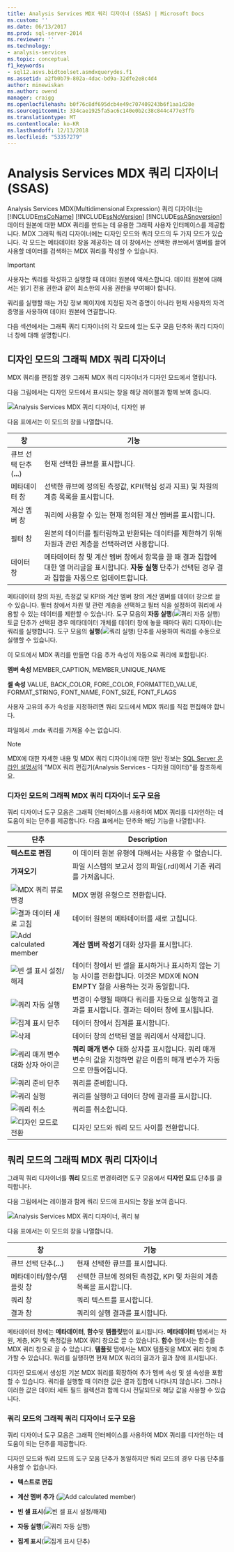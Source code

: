 ```yaml
---
title: Analysis Services MDX 쿼리 디자이너 (SSAS) | Microsoft Docs
ms.custom: ''
ms.date: 06/13/2017
ms.prod: sql-server-2014
ms.reviewer: ''
ms.technology:
- analysis-services
ms.topic: conceptual
f1_keywords:
- sql12.asvs.bidtoolset.asmdxquerydes.f1
ms.assetid: a2fb0b79-802a-4dac-bd9a-32dfe2e8c4d4
author: minewiskan
ms.author: owend
manager: craigg
ms.openlocfilehash: b0f76c8df695dcb4e49c707409243b6f1aa1d28e
ms.sourcegitcommit: 334cae1925fa5ac6c140e0b2c38c844c477e3ffb
ms.translationtype: MT
ms.contentlocale: ko-KR
ms.lasthandoff: 12/13/2018
ms.locfileid: "53357279"
---
```

# <a name="analysis-services-mdx-query-designer-ssas"></a>Analysis Services MDX 쿼리 디자이너(SSAS)
  Analysis Services MDX(Multidimensional Expression) 쿼리 디자이너는 [!INCLUDE[msCoName](../includes/msconame-md.md)] [!INCLUDE[ssNoVersion](../includes/ssnoversion-md.md)] [!INCLUDE[ssASnoversion](../includes/ssasnoversion-md.md)] 데이터 원본에 대한 MDX 쿼리를 만드는 데 유용한 그래픽 사용자 인터페이스를 제공합니다. MDX 그래픽 쿼리 디자이너에는 디자인 모드와 쿼리 모드의 두 가지 모드가 있습니다. 각 모드는 메타데이터 창을 제공하는 데 이 창에서는 선택한 큐브에서 멤버를 끌어 사용할 데이터를 검색하는 MDX 쿼리를 작성할 수 있습니다.  
  
> [!IMPORTANT]  
>  사용자는 쿼리를 작성하고 실행할 때 데이터 원본에 액세스합니다. 데이터 원본에 대해서는 읽기 전용 권한과 같이 최소한의 사용 권한을 부여해야 합니다.  
>   
>  쿼리를 실행할 때는 가장 정보 페이지에 지정된 자격 증명이 아니라 현재 사용자의 자격 증명을 사용하여 데이터 원본에 연결합니다.  
  
 다음 섹션에서는 그래픽 쿼리 디자이너의 각 모드에 있는 도구 모음 단추와 쿼리 디자이너 창에 대해 설명합니다.  
  
## <a name="graphical-mdx-query-designer-in-design-mode"></a>디자인 모드의 그래픽 MDX 쿼리 디자이너  
 MDX 쿼리를 편집할 경우 그래픽 MDX 쿼리 디자이너가 디자인 모드에서 열립니다.  
  
 다음 그림에서는 디자인 모드에서 표시되는 창을 해당 레이블과 함께 보여 줍니다.  
  
 ![Analysis Services MDX 쿼리 디자이너, 디자인 뷰](media/rsqd-dsawas-mdx-designmode.gif "Analysis Services MDX 쿼리 디자이너, 디자인 뷰")  
  
 다음 표에서는 이 모드의 창을 나열합니다.  
  
|창|기능|  
|----------|--------------|  
|큐브 선택 단추(**...**)|현재 선택한 큐브를 표시합니다.|  
|메타데이터 창|선택한 큐브에 정의된 측정값, KPI(핵심 성과 지표) 및 차원의 계층 목록을 표시합니다.|  
|계산 멤버 창|쿼리에 사용할 수 있는 현재 정의된 계산 멤버를 표시합니다.|  
|필터 창|원본의 데이터를 필터링하고 반환되는 데이터를 제한하기 위해 차원과 관련 계층을 선택하려면 사용합니다.|  
|데이터 창|메타데이터 창 및 계산 멤버 창에서 항목을 끌 때 결과 집합에 대한 열 머리글을 표시합니다. **자동 실행** 단추가 선택된 경우 결과 집합을 자동으로 업데이트합니다.|  
  
 메타데이터 창의 차원, 측정값 및 KPI와 계산 멤버 창의 계산 멤버를 데이터 창으로 끌 수 있습니다. 필터 창에서 차원 및 관련 계층을 선택하고 필터 식을 설정하여 쿼리에 사용할 수 있는 데이터를 제한할 수 있습니다. 도구 모음의 **자동 실행**(![쿼리 자동 실행](media/rsqdicon-autoexecute.gif "쿼리 자동 실행")) 토글 단추가 선택된 경우 메타데이터 개체를 데이터 창에 놓을 때마다 쿼리 디자이너는 쿼리를 실행합니다. 도구 모음의 **실행**(![쿼리 실행](media/rsqdicon-run.gif "쿼리 실행")) 단추를 사용하여 쿼리를 수동으로 실행할 수 있습니다.  
  
 이 모드에서 MDX 쿼리를 만들면 다음 추가 속성이 자동으로 쿼리에 포함됩니다.  
  
 **멤버 속성** MEMBER_CAPTION, MEMBER_UNIQUE_NAME  
  
 **셀 속성** VALUE, BACK_COLOR, FORE_COLOR, FORMATTED_VALUE, FORMAT_STRING, FONT_NAME, FONT_SIZE, FONT_FLAGS  
  
 사용자 고유의 추가 속성을 지정하려면 쿼리 모드에서 MDX 쿼리를 직접 편집해야 합니다.  
  
 파일에서 .mdx 쿼리를 가져올 수는 없습니다.  
  
> [!NOTE]  
>  MDX에 대한 자세한 내용 및 MDX 쿼리 디자이너에 대한 일반 정보는 [SQL Server 온라인 설명서](https://go.microsoft.com/fwlink/?linkid=98335)의 "MDX 쿼리 편집기(Analysis Services - 다차원 데이터)"를 참조하세요.  
  
### <a name="graphical-mdx-query-designer-toolbar-in-design-mode"></a>디자인 모드의 그래픽 MDX 쿼리 디자이너 도구 모음  
 쿼리 디자이너 도구 모음은 그래픽 인터페이스를 사용하여 MDX 쿼리를 디자인하는 데 도움이 되는 단추를 제공합니다. 다음 표에서는 단추와 해당 기능을 나열합니다.  
  
|단추|Description|  
|------------|-----------------|  
|**텍스트로 편집**|이 데이터 원본 유형에 대해서는 사용할 수 없습니다.|  
|**가져오기**|파일 시스템의 보고서 정의 파일(.rdl)에서 기존 쿼리를 가져옵니다.|  
|![MDX 쿼리 뷰로 변경](media/rsqdicon-commandtypemdx.gif "MDX 쿼리 뷰로 변경")|MDX 명령 유형으로 전환합니다.|  
|![결과 데이터 새로 고침](media/rsqdicon-refresh.gif "결과 데이터 새로 고침")|데이터 원본의 메타데이터를 새로 고칩니다.|  
|![Add calculated member](media/rsqdicon-addcalculatedmember.gif "Add calculated member")|**계산 멤버 작성기** 대화 상자를 표시합니다.|  
|![빈 셀 표시 설정/해제](media/rsqdicon-showemptycells.gif "빈 셀 표시 설정/해제")|데이터 창에서 빈 셀을 표시하거나 표시하지 않는 기능 사이를 전환합니다. 이것은 MDX에 NON EMPTY 절을 사용하는 것과 동일합니다.|  
|![쿼리 자동 실행](media/rsqdicon-autoexecute.gif "쿼리 자동 실행")|변경이 수행될 때마다 쿼리를 자동으로 실행하고 결과를 표시합니다. 결과는 데이터 창에 표시됩니다.|  
|![집계 표시 단추](media/rsqdicon-showaggregations.gif "집계 표시 단추")|데이터 창에서 집계를 표시합니다.|  
|![삭제](media/rsqdicon-delete.gif "삭제")|데이터 창의 선택된 열을 쿼리에서 삭제합니다.|  
|![쿼리 매개 변수 대화 상자 아이콘](media/iconqueryparameter.gif "쿼리 매개 변수 대화 상자 아이콘")|**쿼리 매개 변수** 대화 상자를 표시합니다. 쿼리 매개 변수의 값을 지정하면 같은 이름의 매개 변수가 자동으로 만들어집니다.|  
|![쿼리 준비 단추](media/rsqdicon-preparequery.gif "쿼리 준비 단추")|쿼리를 준비합니다.|  
|![쿼리 실행](media/rsqdicon-run.gif "쿼리 실행")|쿼리를 실행하고 데이터 창에 결과를 표시합니다.|  
|![쿼리 취소](media/rsqdicon-cancel.gif "쿼리 취소")|쿼리를 취소합니다.|  
|![디자인 모드로 전환](media/rsqdicon-designmode.gif "디자인 모드로 전환")|디자인 모드와 쿼리 모드 사이를 전환합니다.|  
  
## <a name="graphical-mdx-query-designer-in-query-mode"></a>쿼리 모드의 그래픽 MDX 쿼리 디자이너  
 그래픽 쿼리 디자이너를 **쿼리** 모드로 변경하려면 도구 모음에서 **디자인 모드** 단추를 클릭합니다.  
  
 다음 그림에서는 레이블과 함께 쿼리 모드에 표시되는 창을 보여 줍니다.  
  
 ![Analysis Services MDX 쿼리 디자이너, 쿼리 뷰](media/rsqd-dsawas-mdx-querymode.gif "Analysis Services MDX 쿼리 디자이너, 쿼리 뷰")  
  
 다음 표에서는 이 모드의 창을 나열합니다.  
  
|창|기능|  
|----------|--------------|  
|큐브 선택 단추(**...**)|현재 선택한 큐브를 표시합니다.|  
|메타데이터/함수/템플릿 창|선택한 큐브에 정의된 측정값, KPI 및 차원의 계층 목록을 표시합니다.|  
|쿼리 창|쿼리 텍스트를 표시합니다.|  
|결과 창|쿼리의 실행 결과를 표시합니다.|  
  
 메타데이터 창에는 **메타데이터**, **함수**및 **템플릿**탭이 표시됩니다. **메타데이터** 탭에서는 차원, 계층, KPI 및 측정값을 MDX 쿼리 창으로 끌 수 있습니다. **함수** 탭에서는 함수를 MDX 쿼리 창으로 끌 수 있습니다. **템플릿** 탭에서는 MDX 템플릿을 MDX 쿼리 창에 추가할 수 있습니다. 쿼리를 실행하면 현재 MDX 쿼리의 결과가 결과 창에 표시됩니다.  
  
 디자인 모드에서 생성된 기본 MDX 쿼리를 확장하여 추가 멤버 속성 및 셀 속성을 포함할 수 있습니다. 쿼리를 실행할 때 이러한 값은 결과 집합에 나타나지 않습니다. 그러나 이러한 값은 데이터 세트 필드 컬렉션과 함께 다시 전달되므로 해당 값을 사용할 수 있습니다.  
  
### <a name="graphical-query-designer-toolbar-in-query-mode"></a>쿼리 모드의 그래픽 쿼리 디자이너 도구 모음  
 쿼리 디자이너 도구 모음은 그래픽 인터페이스를 사용하여 MDX 쿼리를 디자인하는 데 도움이 되는 단추를 제공합니다.  
  
 디자인 모드와 쿼리 모드의 도구 모음 단추가 동일하지만 쿼리 모드의 경우 다음 단추를 사용할 수 없습니다.  
  
-   **텍스트로 편집**  
  
-   **계산 멤버 추가** (![Add calculated member](media/rsqdicon-addcalculatedmember.gif "Add calculated member"))  
  
-   **빈 셀 표시**(![빈 셀 표시 설정/해제](media/rsqdicon-showemptycells.gif "빈 셀 표시 설정/해제"))  
  
-   **자동 실행**(![쿼리 자동 실행](media/rsqdicon-autoexecute.gif "쿼리 자동 실행"))  
  
-   **집계 표시**(![집계 표시 단추](media/rsqdicon-showaggregations.gif "집계 표시 단추"))  
  
  
